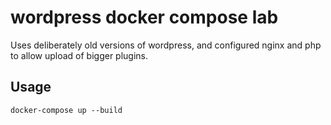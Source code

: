 # wordpress docker compose lab

Uses deliberately old versions of wordpress, and configured nginx and php to allow upload of bigger plugins.

## Usage

`docker-compose up --build`


